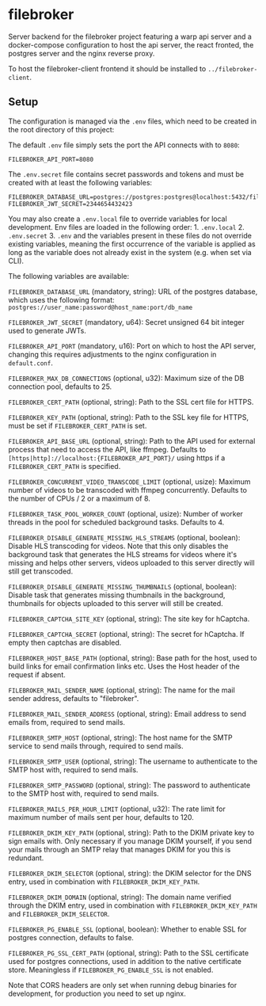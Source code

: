 # filebroker

Server backend for the filebroker project featuring a warp api server and a docker-compose configuration to host
the api server, the react fronted, the postgres server and the nginx reverse proxy.

To host the filebroker-client frontend it should be installed to `../filebroker-client`.

## Setup

The configuration is managed via the `.env` files, which need to be created in the root directory of this project:

The default `.env` file simply sets the port the API connects with to `8080`:

```text
FILEBROKER_API_PORT=8080
```

The `.env.secret` file contains secret passwords and tokens and must be created with at least the following variables:

```text
FILEBROKER_DATABASE_URL=postgres://postgres:postgres@localhost:5432/filebroker
FILEBROKER_JWT_SECRET=2344654432423
```

You may also create a `.env.local` file to override variables for local development.
Env files are loaded in the following order: 1. `.env.local` 2. `.env.secret` 3. `.env` and the variables present in these
files do not override existing variables, meaning the first occurrence of the variable is applied as long as the variable
does not already exist in the system (e.g. when set via CLI).

The following variables are available:

`FILEBROKER_DATABASE_URL` (mandatory, string): URL of the postgres database, which uses the following format: `postgres://user_name:password@host_name:port/db_name`

`FILEBROKER_JWT_SECRET` (mandatory, u64): Secret unsigned 64 bit integer used to generate JWTs.

`FILEBROKER_API_PORT` (mandatory, u16): Port on which to host the API server, changing this requires adjustments to the nginx configuration in `default.conf`.

`FILEBROKER_MAX_DB_CONNECTIONS` (optional, u32): Maximum size of the DB connection pool, defaults to 25.

`FILEBROKER_CERT_PATH` (optional, string): Path to the SSL cert file for HTTPS.

`FILEBROKER_KEY_PATH` (optional, string): Path to the SSL key file for HTTPS, must be set if `FILEBROKER_CERT_PATH` is set.

`FILEBROKER_API_BASE_URL` (optional, string): Path to the API used for external process that need to access the API, like ffmpeg.
Defaults to `[https|http]://localhost:{FILEBROKER_API_PORT}/` using https if a `FILEBROKER_CERT_PATH` is specified.

`FILEBROKER_CONCURRENT_VIDEO_TRANSCODE_LIMIT` (optional, usize): Maximum number of videos to be transcoded with ffmpeg concurrently.
Defaults to the number of CPUs / 2 or a maximum of 8.

`FILEBROKER_TASK_POOL_WORKER_COUNT` (optional, usize): Number of worker threads in the pool for scheduled background tasks.
Defaults to 4.

`FILEBROKER_DISABLE_GENERATE_MISSING_HLS_STREAMS` (optional, boolean): Disable HLS transcoding for videos. Note that this
only disables the background task that generates the HLS streams for videos where it's missing and helps other servers,
videos uploaded to this server directly will still get transcoded.

`FILEBROKER_DISABLE_GENERATE_MISSING_THUMBNAILS` (optional, boolean): Disable task that generates missing thumbnails in
the background, thumbnails for objects uploaded to this server will still be created.

`FILEBROKER_CAPTCHA_SITE_KEY` (optional, string): The site key for hCaptcha.

`FILEBROKER_CAPTCHA_SECRET` (optional, string): The secret for hCaptcha. If empty then captchas are disabled.

`FILEBROKER_HOST_BASE_PATH` (optional, string): Base path for the host, used to build links for email confirmation links etc. Uses the Host header of the request if absent.

`FILEBROKER_MAIL_SENDER_NAME` (optional, string): The name for the mail sender address, defaults to "filebroker".

`FILEBROKER_MAIL_SENDER_ADDRESS` (optional, string): Email address to send emails from, required to send mails.

`FILEBROKER_SMTP_HOST` (optional, string): The host name for the SMTP service to send mails through, required to send mails.

`FILEBROKER_SMTP_USER` (optional, string): The username to authenticate to the SMTP host with, required to send mails.

`FILEBROKER_SMTP_PASSWORD` (optional, string): The password to authenticate to the SMTP host with, required to send mails.

`FILEBROKER_MAILS_PER_HOUR_LIMIT` (optional, u32): The rate limit for maximum number of mails sent per hour, defaults to 120.

`FILEBROKER_DKIM_KEY_PATH` (optional, string): Path to the DKIM private key to sign emails with. Only necessary if you manage DKIM yourself,
if you send your mails through an SMTP relay that manages DKIM for you this is redundant.

`FILEBROKER_DKIM_SELECTOR` (optional, string): the DKIM selector for the DNS entry, used in combination with `FILEBROKER_DKIM_KEY_PATH`.

`FILEBROKER_DKIM_DOMAIN` (optional, string): The domain name verified through the DKIM entry, used in combination with `FILEBROKER_DKIM_KEY_PATH` and `FILEBROKER_DKIM_SELECTOR`.

`FILEBROKER_PG_ENABLE_SSL` (optional, boolean): Whether to enable SSL for postgres connection, defaults to false.

`FILEBROKER_PG_SSL_CERT_PATH` (optional, string): Path to the SSL certificate used for postgres connections, used in addition to the native certificate store. Meaningless if `FILEBROKER_PG_ENABLE_SSL` is not enabled.

Note that CORS headers are only set when running debug binaries for development, for production you need to set up nginx.
